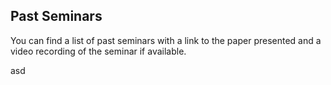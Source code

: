 ## Past Seminars

You can find a list of past seminars with a link to the paper presented and a video recording of the seminar if available.

asd
